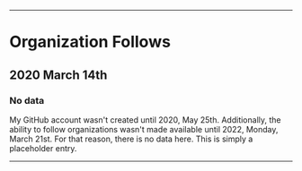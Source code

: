 
***

# Organization Follows

## 2020 March 14th

### No data

My GitHub account wasn't created until 2020, May 25th. Additionally, the ability to follow organizations wasn't made available until 2022, Monday, March 21st. For that reason, there is no data here. This is simply a placeholder entry.

***
